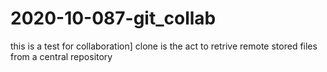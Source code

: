 # 2020-10-087-git_collab
this is a test for collaboration]
clone is the act to retrive remote stored files from a central repository
